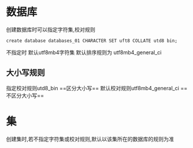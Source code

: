 # 数据库
创建数据库时可以指定字符集,校对规则
```
create database databases_01 CHARACTER SET uft8 COLLATE utd8 bin;
```
不指定时
默认utf8mb4字符集 
默认排序规则为 utf8mb4_general_ci
## 大小写规则
指定校对规则utd8_bin ==区分大小写==
默认校对规则utf8mb4_general_ci ==不区分大小写==
# 集
创建集时,若不指定字符集或校对规则,默认以该集所在的数据库的规则为准

